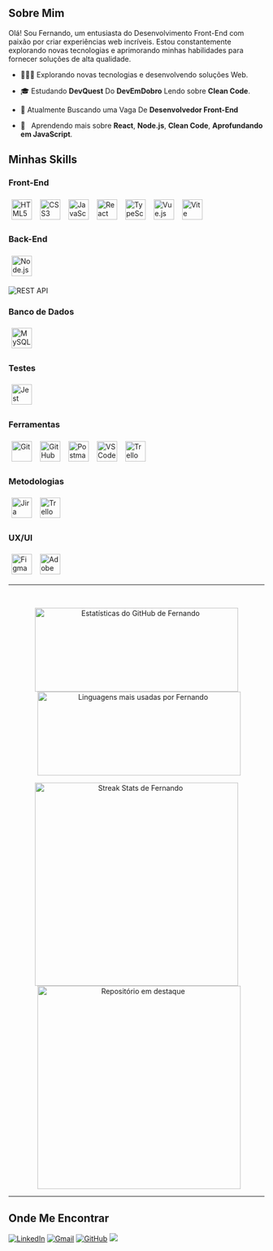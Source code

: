 <h2>Sobre Mim</h2>

Olá! Sou Fernando, um entusiasta do Desenvolvimento Front-End com paixão por criar experiências web incríveis. Estou constantemente explorando novas tecnologias e aprimorando minhas habilidades para fornecer soluções de alta qualidade.

- 👨🏻‍💻 Explorando novas tecnologias e desenvolvendo soluções Web.

- 🎓 Estudando **DevQuest** Do **DevEmDobro** Lendo sobre **Clean Code**.

- 💼 Atualmente Buscando uma Vaga De **Desenvolvedor Front-End**

- 🌱 &nbsp; Aprendendo mais sobre **React**, **Node.js**, **Clean Code**, **Aprofundando em JavaScript**.

<h2>Minhas Skills</h2>

<h3>Front-End</h3>
<div align="left">
  <img alt="HTML5" title="HTML5" width="40" height="40" style="margin:6px" src="https://cdn.jsdelivr.net/gh/devicons/devicon/icons/html5/html5-original.svg" />
  <img alt="CSS3" title="CSS3" width="40" height="40" style="margin:6px" src="https://cdn.jsdelivr.net/gh/devicons/devicon/icons/css3/css3-original.svg" />
  <img alt="JavaScript" title="JavaScript" width="40" height="40" style="margin:6px" src="https://cdn.jsdelivr.net/gh/devicons/devicon/icons/javascript/javascript-original.svg" />
  <img alt="React" title="React" width="40" height="40" style="margin:6px" src="https://cdn.jsdelivr.net/gh/devicons/devicon/icons/react/react-original.svg" />
  <img alt="TypeScript" title="TypeScript" width="40" height="40" style="margin:6px" src="https://cdn.jsdelivr.net/gh/devicons/devicon@latest/icons/typescript/typescript-original.svg" />
  <img alt="Vue.js" title="Vue.js" width="40" height="40" style="margin:6px" src="https://cdn.jsdelivr.net/gh/devicons/devicon@latest/icons/vuejs/vuejs-original.svg" />
  <img alt="Vite" title="Vite" width="40" height="40" style="margin:6px" src="https://cdn.jsdelivr.net/gh/devicons/devicon@latest/icons/vitejs/vitejs-original.svg" />
</div>

<h3>Back-End</h3>
<div align="left">
  <img alt="Node.js" title="Node.js" width="40" height="40" style="margin:6px" src="https://cdn.jsdelivr.net/gh/devicons/devicon/icons/nodejs/nodejs-original.svg" />
</div>

![REST API](https://img.shields.io/badge/REST%20API-333333?style=flat)

<h3>Banco de Dados</h3>
<div align="left">
  <img alt="MySQL" title="MySQL" width="40" height="40" style="margin:6px" src="https://cdn.jsdelivr.net/gh/devicons/devicon/icons/mysql/mysql-original.svg" />
</div>

<h3>Testes</h3>
<div align="left">
  <img alt="Jest" title="Jest" width="40" height="40" style="margin:6px" src="https://cdn.jsdelivr.net/gh/devicons/devicon/icons/jest/jest-plain.svg" />
</div>

<h3>Ferramentas</h3>
<div align="left">
  <img alt="Git" title="Git" width="40" height="40" style="margin:6px" src="https://cdn.jsdelivr.net/gh/devicons/devicon/icons/git/git-original.svg" />
  <img alt="GitHub" title="GitHub" width="40" height="40" style="margin:6px" src="https://cdn.jsdelivr.net/gh/devicons/devicon/icons/github/github-original.svg" />
  <img alt="Postman" title="Postman" width="40" height="40" style="margin:6px" src="https://cdn.jsdelivr.net/gh/devicons/devicon/icons/postman/postman-original.svg" />
  <img alt="VS Code" title="Visual Studio Code" width="40" height="40" style="margin:6px" src="https://cdn.jsdelivr.net/gh/devicons/devicon/icons/vscode/vscode-original.svg" />
  <img alt="Trello" title="Trello" width="40" height="40" style="margin:6px" src="https://cdn.jsdelivr.net/gh/devicons/devicon/icons/trello/trello-plain.svg" />
</div>

<h3>Metodologias</h3>
<div align="left">
  <img alt="Jira" title="Jira (Scrum)" width="40" height="40" style="margin:6px" src="https://cdn.jsdelivr.net/gh/devicons/devicon@latest/icons/jira/jira-original.svg" />
  <img alt="Trello" title="Trello (Kanban)" width="40" height="40" style="margin:6px" src="https://cdn.jsdelivr.net/gh/devicons/devicon@latest/icons/trello/trello-plain.svg" />
</div>

<h3>UX/UI</h3>
<div align="left">
  <img alt="Figma" title="Figma" width="40" height="40" style="margin:6px" src="https://cdn.jsdelivr.net/gh/devicons/devicon@latest/icons/figma/figma-original.svg" />
  <img alt="Adobe XD" title="Adobe XD" width="40" height="40" style="margin:6px" src="https://cdn.jsdelivr.net/gh/devicons/devicon@latest/icons/xd/xd-plain.svg" />
</div>

---

<br/>

<p align="center">
  <img src="https://github-readme-stats.vercel.app/api?username=TI-nando&theme=dracula&show_icons=true&count_private=true&include_all_commits=true" alt="Estatísticas do GitHub de Fernando" width="400" height="165" />
  <img src="https://github-readme-stats.vercel.app/api/top-langs/?username=TI-nando&theme=dracula&layout=compact&langs_count=8" alt="Linguagens mais usadas por Fernando" width="400" height="165" style="margin-left: 10px;" />
</p>

<p align="center">
  <img src="https://github-readme-streak-stats.herokuapp.com/?user=TI-nando&theme=dracula" alt="Streak Stats de Fernando" width="400" />
  <img src="https://github-readme-stats.vercel.app/api/pin/?username=TI-nando&repo=TI-nando&theme=dracula" alt="Repositório em destaque" width="400" style="margin-left: 10px;" />
</p>

---

<h2>Onde Me Encontrar</h2>

[![LinkedIn](https://img.shields.io/badge/LinkedIn-0077B5?style=flat&logo=linkedin&logoColor=white)](https://www.linkedin.com/in/fernandohenrique654/)
[![Gmail](https://img.shields.io/badge/Gmail-D14836?style=flat&logo=gmail&logoColor=white)](mailto:fernandoagro.654@gmail.com)
[![GitHub](https://img.shields.io/github/followers/TI-nando?label=follow&style=social)](https://github.com/TI-nando)
![](https://komarev.com/ghpvc/?username=TI-nando&color=006bed)
